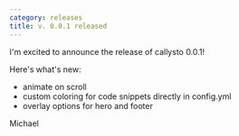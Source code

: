 ```yaml
---
category: releases
title: v. 0.0.1 released
---
```

I'm excited to announce the release of callysto 0.0.1!

Here's what's new:
- animate on scroll
- custom coloring for code snippets directly in config.yml
- overlay options for hero and footer

<p><i class="fas fa-heart"></i> Michael</p>